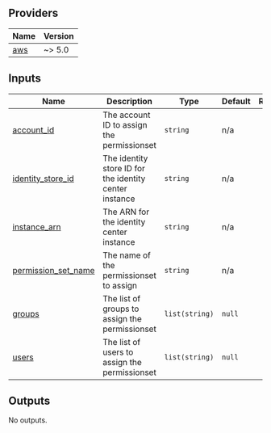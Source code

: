 <!-- BEGIN_TF_DOCS -->
## Providers

| Name | Version |
|------|---------|
| <a name="provider_aws"></a> [aws](#provider\_aws) | ~> 5.0 |

## Inputs

| Name | Description | Type | Default | Required |
|------|-------------|------|---------|:--------:|
| <a name="input_account_id"></a> [account\_id](#input\_account\_id) | The account ID to assign the permissionset | `string` | n/a | yes |
| <a name="input_identity_store_id"></a> [identity\_store\_id](#input\_identity\_store\_id) | The identity store ID for the identity center instance | `string` | n/a | yes |
| <a name="input_instance_arn"></a> [instance\_arn](#input\_instance\_arn) | The ARN for the identity center instance | `string` | n/a | yes |
| <a name="input_permission_set_name"></a> [permission\_set\_name](#input\_permission\_set\_name) | The name of the permissionset to assign | `string` | n/a | yes |
| <a name="input_groups"></a> [groups](#input\_groups) | The list of groups to assign the permissionset | `list(string)` | `null` | no |
| <a name="input_users"></a> [users](#input\_users) | The list of users to assign the permissionset | `list(string)` | `null` | no |

## Outputs

No outputs.
<!-- END_TF_DOCS -->